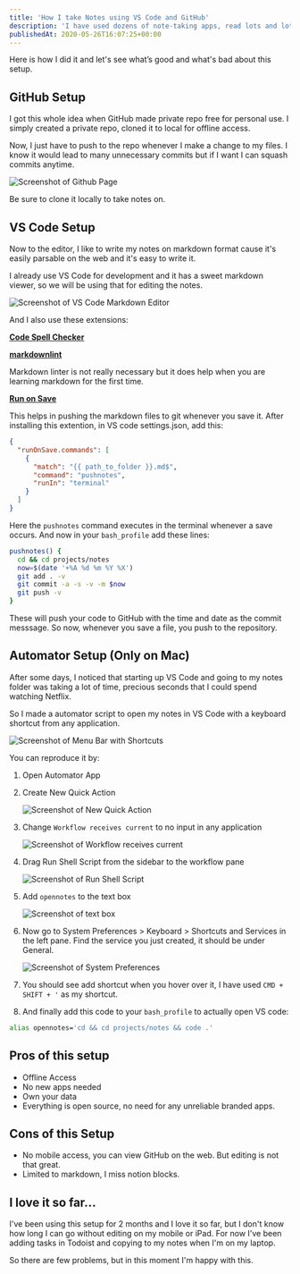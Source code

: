 ```yaml
---
title: 'How I take Notes using VS Code and GitHub'
description: 'I have used dozens of note-taking apps, read lots and lots of hacker news threads on how different people organize their notes and finally settled on VS Code as the editor and GitHub Repo as the storage.'
publishedAt: 2020-05-26T16:07:25+00:00
---
```


Here is how I did it and let's see what’s good and what's bad about this setup.

## GitHub Setup

I got this whole idea when GitHub made private repo free for personal use. I simply created a private repo, cloned it to local for offline access.

Now, I just have to push to the repo whenever I make a change to my files. I know it would lead to many unnecessary commits but if I want I can squash commits anytime.

![Screenshot of Github Page](../../images/how-i-take-notes-using-vs-code-and-github-2.png)

Be sure to clone it locally to take notes on.

## VS Code Setup

Now to the editor, I like to write my notes on markdown format cause it's easily parsable on the web and it's easy to write it.

I already use VS Code for development and it has a sweet markdown viewer, so we will be using that for editing the notes.

![Screenshot of VS Code Markdown Editor](../../images/how-i-take-notes-using-vs-code-and-github-8.png)

And I also use these extensions:

**[Code Spell Checker](https://marketplace.visualstudio.com/items?itemName=streetsidesoftware.code-spell-checker)**

**[markdownlint](https://marketplace.visualstudio.com/items?itemName=DavidAnson.vscode-markdownlint)**

Markdown linter is not really necessary but it does help when you are learning markdown for the first time.

**[Run on Save](https://marketplace.visualstudio.com/items?itemName=pucelle.run-on-save)**

This helps in pushing the markdown files to git whenever you save it. After installing this extention, in VS code settings.json, add this:

```json
{
  "runOnSave.commands": [
    {
      "match": "{{ path_to_folder }}.md$",
      "command": "pushnotes",
      "runIn": "terminal"
    }
  ]
}
```

Here the `pushnotes` command executes in the terminal whenever a save occurs. And now in your `bash_profile` add these lines:

```sh
pushnotes() {
  cd && cd projects/notes
  now=$(date '+%A %d %m %Y %X')
  git add . -v
  git commit -a -s -v -m $now
  git push -v
}
```

These will push your code to GitHub with the time and date as the commit messsage. So now, whenever you save a file, you push to the repository.

## Automator Setup (Only on Mac)

After some days, I noticed that starting up VS Code and going to my notes folder was taking a lot of time, precious seconds that I could spend watching Netflix.

So I made a automator script to open my notes in VS Code with a keyboard shortcut from any application.

![Screenshot of Menu Bar with Shortcuts](../../images/how-i-take-notes-using-vs-code-and-github-1.png)

You can reproduce it by:

1. Open Automator App
2. Create New Quick Action

   ![Screenshot of New Quick Action](../../images/how-i-take-notes-using-vs-code-and-github-3.png)

3. Change `Workflow receives current` to no input in any application

   ![Screenshot of Workflow receives current](../../images/how-i-take-notes-using-vs-code-and-github-4.png)

4. Drag Run Shell Script from the sidebar to the workflow pane

   ![Screenshot of Run Shell Script](../../images/how-i-take-notes-using-vs-code-and-github-5.png)

5. Add `opennotes` to the text box

   ![Screenshot of text box](../../images/how-i-take-notes-using-vs-code-and-github-6.png)

6. Now go to System Preferences > Keyboard > Shortcuts and Services in the left pane. Find the service you just created, it should be under General.

   ![Screenshot of System Preferences](../../images/how-i-take-notes-using-vs-code-and-github-7.png)

7. You should see add shortcut when you hover over it, I have used `CMD + SHIFT + '` as my shortcut.

8. And finally add this code to your `bash_profile` to actually open VS code:

```sh
alias opennotes='cd && cd projects/notes && code .'
```

## Pros of this setup

- Offline Access
- No new apps needed
- Own your data
- Everything is open source, no need for any unreliable branded apps.

## Cons of this Setup

- No mobile access, you can view GitHub on the web. But editing is not that great.
- Limited to markdown, I miss notion blocks.

## I love it so far...

I've been using this setup for 2 months and I love it so far, but I don't know how long I can go without editing on my mobile or iPad. For now I've been adding tasks in Todoist and copying to my notes when I'm on my laptop.

So there are few problems, but in this moment I'm happy with this.
